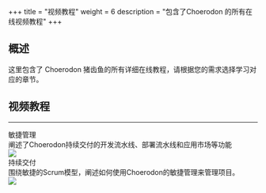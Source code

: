 ﻿+++
title = "视频教程"
weight = 6
description = "包含了Choerodon 的所有在线视频教程"
+++

## 概述

这里包含了 Choerodon 猪齿鱼的所有详细在线教程，请根据您的需求选择学习对应的章节。

## 视频教程
---
<div class="tutorial-img" id="tutorial-img">
    <div class="col-md-6 tutorial">
        <div class="title">敏捷管理</div>
        <div class="tutorial-content" data-src="XMzcxODAyODg0OA==">
            <div class="mask">
                <div class="description">阐述了Choerodon持续交付的开发流水线、部署流水线和应用市场等功能</div>
            </div>
            <img class="n-max" src="/docs/quick-start/video-tutorial/img/agile.jpg">
        </div>
    </div>
    <div class="col-md-6 tutorial">
        <div class="title">持续交付</div>
        <div class="tutorial-content" data-src="XMzcxNzcyNTY4MA==">
            <div class="mask">
                <div class="description">围绕敏捷的Scrum模型，阐述如何使用Choerodon的敏捷管理来管理项目。</div>
            </div>
            <img class="n-max" src="/docs/quick-start/video-tutorial/img/continuous-delivery.jpg">
        </div>
    </div>
</div>
<div class="tutorial-video" id="tutorial-video">
    <div class="bg"></div>
    <iframe src='' frameborder=0 allowfullscreen="true"></iframe>
    <div class="iconfont icon-guanbi"></div>
</div>
